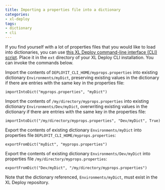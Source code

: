```yaml
---
title: Importing a properties file into a dictionary
categories:
- xl-deploy
tags:
- dictionary
- cli
---
```


If you find yourself with a lot of properties files that you would like to load into dictionaries, you can use [this XL Deploy command-line interface (CLI) script](/sample-scripts/import-export-dictionaries.cli). Place it in the `ext` directory of your XL Deploy CLI installation. You can invoke the commands below.

Import the contents of `DEPLOYIT_CLI_HOME/myprops.properties` into existing dictionary `Environments/myDict`, preserving existing values in the dictionary if there are entries with the same key in the properties file:

    importIntoDict("myprops.properties", "myDict")

Import the contents of `/my/directory/myprops.properties` into existing dictionary `Environments/Dev/myDict`, overwriting existing values in the dictionary if there are entries with the same key in the properties file:

    importIntoDict("/my/directory/myprops.properties", "Dev/myDict", True)

Export the contents of existing dictionary `Environments/myDict` into properties file `DEPLOYIT_CLI_HOME/myprops.properties`:

    exportFromDict("myDict", "myprops.properties")

Export the contents of existing dictionary `Environments/Dev/myDict` into properties file `/my/directory/myprops.properties`:

    exportFromDict("Dev/myDict", "/my/directory/myprops.properties")

Note that the dictionary referenced, `Environments/myDict`, must exist in the XL Deploy repository.
